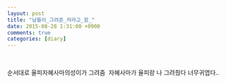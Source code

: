 ```yaml
---
layout: post
title: "남들이_그려준_저라고_함_"
date: 2015-08-28 1:31:00 +0900
comments: true 
categories: [diary] 
---
```

 
 

순서대로 율피자혜사마의성이가 그려줌 
자혜사마가 율피랑 나 그려줬다 너무귀엽다..
